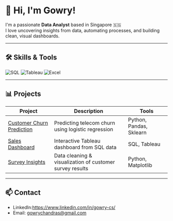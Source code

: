 # 👋 Hi, I'm Gowry!

I'm a passionate **Data Analyst** based in Singapore 🇸🇬  
I love uncovering insights from data, automating processes, and building clean, visual dashboards.

---

## 🛠️ Skills & Tools

![SQL](https://img.shields.io/badge/SQL-336791?style=flat&logo=postgresql&logoColor=white)
![Tableau](https://img.shields.io/badge/Tableau-E97627?style=flat&logo=tableau&logoColor=white)
![Excel](https://img.shields.io/badge/Excel-217346?style=flat&logo=microsoft-excel&logoColor=white)

---

## 📊 Projects

| Project | Description | Tools |
|--------|-------------|-------|
| [Customer Churn Prediction](https://github.com/yourusername/customer-churn-prediction) | Predicting telecom churn using logistic regression | Python, Pandas, Sklearn |
| [Sales Dashboard](https://github.com/yourusername/sales-dashboard-sql-tableau) | Interactive Tableau dashboard from SQL data | SQL, Tableau |
| [Survey Insights](https://github.com/yourusername/survey-analysis) | Data cleaning & visualization of customer survey results | Python, Matplotlib |

---

## 📫 Contact

- LinkedIn:https://www.linkedin.com/in/gowry-cs/  
- Email: gowrychandras@gmail.com
